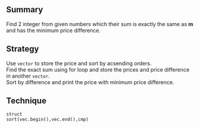 ## Summary  
Find 2 integer from given numbers which their sum is exactly the same as **m** and has the minimum price difference.   

## Strategy  
Use `vector` to store the price and sort by acsending orders.  
Find the exact sum using for loop and store the prices and price difference in another `vector`.  
Sort by difference and print the price with minimum price difference.  

## Technique  
`struct`  
`sort(vec.begin(),vec.end(),cmp)`  